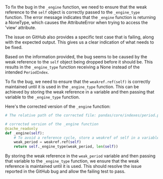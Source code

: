 To fix the bug in the `_engine` function, we need to ensure that the weak reference to the `self` object is correctly passed to the `_engine_type` function. The error message indicates that the `_engine` function is returning a NoneType, which causes the AttributeError when trying to access the 'view' attribute.

The issue on GitHub also provides a specific test case that is failing, along with the expected output. This gives us a clear indication of what needs to be fixed.

Based on the information provided, the bug seems to be caused by the weak reference to the `self` object being dropped before it should be. This results in the `_engine_type` function receiving a None instead of the intended `PeriodIndex`.

To fix the bug, we need to ensure that the `weakref.ref(self)` is correctly maintained until it is used in the `_engine_type` function. This can be achieved by storing the weak reference in a variable and then passing that variable to the `_engine_type` function.

Here's the corrected version of the `_engine` function:
```python
# The relative path of the corrected file: pandas/core/indexes/period.py

# corrected version of the _engine function
@cache_readonly
def _engine(self):
    # To avoid a reference cycle, store a weakref of self in a variable
    weak_period = weakref.ref(self)
    return self._engine_type(weak_period, len(self))
```

By storing the weak reference in the `weak_period` variable and then passing that variable to the `_engine_type` function, we ensure that the weak reference is maintained until it is used. This should resolve the issue reported in the GitHub bug and allow the failing test to pass.